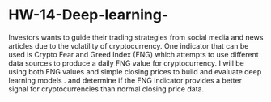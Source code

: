# HW-14-Deep-learning-
Investors wants to guide their trading strategies from social media and news articles due to the volatility of cryptocurrency.
One indicator that can be used is Crypto Fear and Greed Index (FNG) which attempts to use different data sources to produce a daily FNG value for cryptocurrency. I will be using both FNG values and simple closing prices to build and evaluate deep learning models . and determine if the FNG indicator provides a better signal for cryptocurrencies than normal closing price data. 
